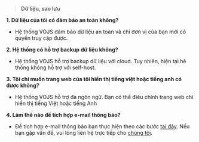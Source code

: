 > **Dữ liệu, sao lưu**


**1. Dữ liệu của tôi có đảm bảo an toàn không?**
- Hệ thống VOJS đảm bảo dữ liệu an toàn và chỉ đơn vị của bạn mới có quyền truy cập được.

**2. Hệ thống có hỗ trợ backup dữ liệu không?**
- Hệ thống VOJS hỗ trợ backup dữ liệu với cloud. Tuy nhiên, hiện tại hê thống không hỗ trợ với self-host.

**3. Tôi chỉ muốn trang web của tôi hiển thị tiếng việt hoặc tiếng anh có được không?**
- Hệ thống VOJS hỗ trợ đa ngôn ngữ. Bạn có thể điều chỉnh trang web chỉ hiển thị tiếng Việt hoặc tiếng Anh

**4. Làm thế nào để tích hợp e-mail thông báo?**
- Để tích hợp e-mail thông báo bạn thực hiện theo các bước [tại đây](/). Nếu bạn gặp vấn đề, vui lòng liên hệ trực tiếp cho [chúng tôi](#chapter_4_1). 

